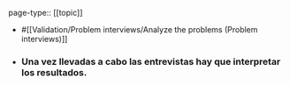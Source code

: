 page-type:: [[topic]]

- #[[Validation/Problem interviews/Analyze the problems (Problem interviews)]]

- ### Una vez llevadas a cabo las entrevistas hay que interpretar los resultados.



